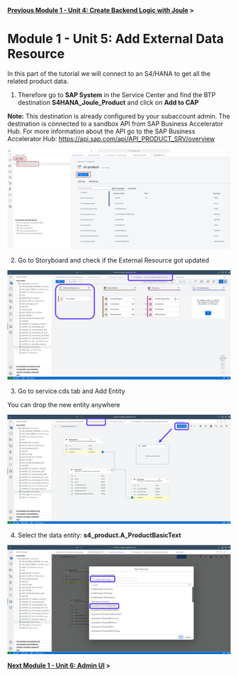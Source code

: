 **[Previous Module 1 - Unit 4: Create Backend Logic with Joule](./251-4_Create_Backend_Logic_with_Joule.md) >**
# Module 1 - Unit 5: Add External Data Resource  

In this part of the tutorial we will connect to an S4/HANA to get all the related product data.

1. Therefore go to **SAP System** in the Service Center and find the BTP destination **S4HANA_Joule_Product** and click on **Add to CAP**

**Note:** This destination is already configured by your subaccount admin. The destination is connected to a sandbox API from SAP Business Accelerator Hub. For more information about the API go to the SAP Business Accelerator Hub: https://api.sap.com/api/API_PRODUCT_SRV/overview

![](./Images/251-5_Screenshot_37.png)

2. Go to Storyboard and check if the External Resource got updated

![](./Images/251-5_Screenshot_38.png)

3. Go to service.cds tab and Add Entity

You can drop the new entity anywhere 

![](./Images/251-5_Screenshot_39.png)

4. Select the data entity: **s4_product.A_ProductBasicText**

![](./Images/251-5_Screenshot_40.png)



**[Next Module 1 - Unit 6: Admin UI](./251-6_AdminUI.md) >**
